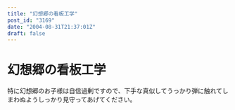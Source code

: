 ```yaml
---
title: "幻想郷の看板工学"
post_id: "3169"
date: "2004-08-31T21:37:01Z"
draft: false
---
```


# 幻想郷の看板工学

特に幻想郷のお子様は自信過剰ですので、下手な真似してうっかり弾に触れてしまわぬようしっかり見守ってあげてください。
